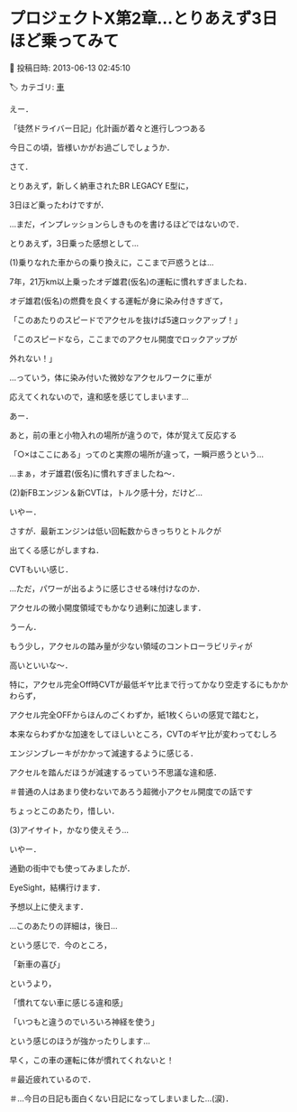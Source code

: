 # プロジェクトX第2章…とりあえず3日ほど乗ってみて

📅 投稿日時: 2013-06-13 02:45:10

🏷️ カテゴリ: [車](cba0e8330b3f2ded7c1addfacc75d4547.md)

えー．





「徒然ドライバー日記」化計画が着々と進行しつつある


今日この頃，皆様いかがお過ごしでしょうか．





さて．


とりあえず，新しく納車されたBR LEGACY E型に，


3日ほど乗ったわけですが．


…まだ，インプレッションらしきものを書けるほどではないので．





とりあえず，3日乗った感想として…





(1)乗りなれた車からの乗り換えに，ここまで戸惑うとは…


7年，21万km以上乗ったオデ雄君(仮名)の運転に慣れすぎましたね．





オデ雄君(仮名)の燃費を良くする運転が身に染み付きすぎて，


「このあたりのスピードでアクセルを抜けば5速ロックアップ！」


「このスピードなら，ここまでのアクセル開度でロックアップが


外れない！」


…っていう，体に染み付いた微妙なアクセルワークに車が


応えてくれないので，違和感を感じてしまいます…





あー．


あと，前の車と小物入れの場所が違うので，体が覚えて反応する


「○×はここにある」ってのと実際の場所が違って，一瞬戸惑うという…





…まぁ，オデ雄君(仮名)に慣れすぎましたね～．





(2)新FBエンジン＆新CVTは，トルク感十分，だけど…





いやー．


さすが．最新エンジンは低い回転数からきっちりとトルクが


出てくる感じがしますね．


CVTもいい感じ．


…ただ，パワーが出るように感じさせる味付けなのか．


アクセルの微小開度領域でもかなり過剰に加速します．


うーん．


もう少し，アクセルの踏み量が少ない領域のコントローラビリティが


高いといいな～．


特に，アクセル完全Off時CVTが最低ギヤ比まで行ってかなり空走するにもかかわらず，


アクセル完全OFFからほんのごくわずか，紙1枚くらいの感覚で踏むと，


本来ならわずかな加速をしてほしいところ，CVTのギヤ比が変わってむしろ


エンジンブレーキがかかって減速するように感じる．


アクセルを踏んだほうが減速するっていう不思議な違和感．


＃普通の人はあまり使わないであろう超微小アクセル開度での話です


ちょっとこのあたり，惜しい．





(3)アイサイト，かなり使えそう…


いやー．


通勤の街中でも使ってみましたが．


EyeSight，結構行けます．


予想以上に使えます．


…このあたりの詳細は，後日…





という感じで．今のところ，


「新車の喜び」


というより，


「慣れてない車に感じる違和感」


「いつもと違うのでいろいろ神経を使う」


という感じのほうが強かったりします…





早く，この車の運転に体が慣れてくれないと！





＃最近疲れているので．


＃…今日の日記も面白くない日記になってしまいました…(涙)．

